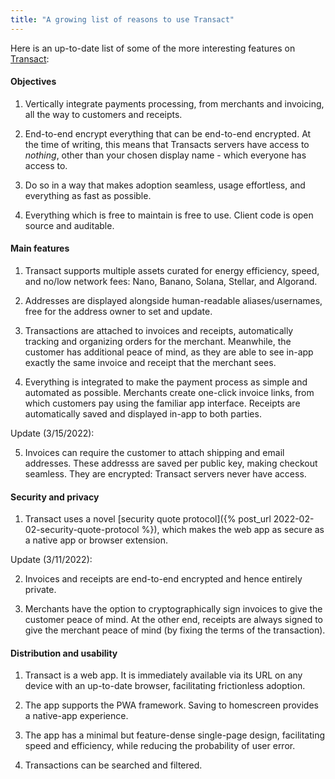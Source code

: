 ```yaml
---
title: "A growing list of reasons to use Transact"
---
```


Here is an up-to-date list of some of the more interesting features on [Transact](https://transactcc.github.io/):

#### Objectives

1. Vertically integrate payments processing, from merchants and invoicing, all the way to customers and receipts.

2. End-to-end encrypt everything that can be end-to-end encrypted. At the time of writing, this means that Transacts servers have access to _nothing_, other than your chosen display name - which everyone has access to.

3. Do so in a way that makes adoption seamless, usage effortless, and everything as fast as possible.

4. Everything which is free to maintain is free to use. Client code is open source and auditable.





#### Main features

1. Transact supports multiple assets curated for energy efficiency, speed, and no/low network fees: Nano, Banano, Solana, Stellar, and Algorand.

2. Addresses are displayed alongside human-readable aliases/usernames, free for the address owner to set and update.

3. Transactions are attached to invoices and receipts, automatically tracking and organizing orders for the merchant. Meanwhile, the customer has additional peace of mind, as they are able to see in-app exactly the same invoice and receipt that the merchant sees.

4. Everything is integrated to make the payment process as simple and automated as possible. Merchants create one-click invoice links, from which customers pay using the familiar app interface. Receipts are automatically saved and displayed in-app to both parties.

Update (3/15/2022):

5. Invoices can require the customer to attach shipping and email addresses. These addresss are saved per public key, making checkout seamless. They are encrypted: Transact servers never have access.

#### Security and privacy

1. Transact uses a novel [security quote protocol]({% post_url 2022-02-02-security-quote-protocol %}), which makes the web app as secure as a native app or browser extension.

Update (3/11/2022):

2. Invoices and receipts are end-to-end encrypted and hence entirely private.

3. Merchants have the option to cryptographically sign invoices to give the customer peace of mind. At the other end, receipts are always signed to give the merchant peace of mind (by fixing the terms of the transaction).


#### Distribution and usability

1. Transact is a web app. It is immediately available via its URL on any device with an up-to-date browser, facilitating frictionless adoption.

2. The app supports the PWA framework. Saving to homescreen provides a native-app experience.

3. The app has a minimal but feature-dense single-page design, facilitating speed and efficiency, while reducing the probability of user error.

4. Transactions can be searched and filtered.
